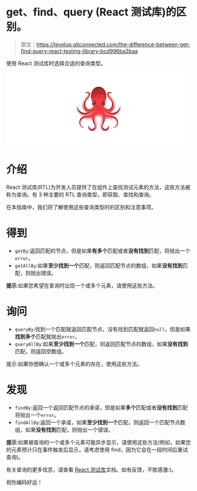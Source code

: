 # get、find、query (React 测试库)的区别。

> 原文：<https://levelup.gitconnected.com/the-difference-between-get-find-query-react-testing-library-bcd996ba3baa>

使用 React 测试库时选择合适的查询类型。

![](img/9b81c164cb7aabff379e624768aba013.png)

# 介绍

React 测试库(RTL)为开发人员提供了在组件上查找测试元素的方法，这些方法被称为查询。有 3 种主要的 RTL 查询类型，即获取、查找和查询。

在本指南中，我们将了解使用这些查询类型时的区别和注意事项。

# 得到

*   `getBy`:返回匹配的节点，但是如果**有多个**匹配或者**没有找到**匹配，将抛出一个`error`。
*   `getAllBy`:如果**至少找到一个**匹配，则返回匹配节点的数组，如果**没有找到**匹配，则抛出错误。

**提示**:如果您希望在查询时出现一个或多个元素，请使用这些方法。

# 询问

*   `queryBy`:找到一个匹配就返回匹配节点，没有找到匹配就返回`null`，但是如果**找到多个**匹配就抛出`error`。
*   `queryAllBy`:如果**至少找到一个**匹配，则返回匹配节点的数组，如果**没有找到**匹配，则返回空数组。

提示:如果你想确认一个或多个元素的存在，使用这些方法。

# 发现

*   `findBy`:返回一个返回匹配节点的承诺，但是如果**多个**匹配或者**没有找到**匹配将抛出一个`error`。
*   `findAllBy`:返回一个承诺，如果**至少找到一个**匹配，则返回一个匹配节点数组，如果**没有找到**匹配，则抛出一个错误。

**提示**:如果被查询的一个或多个元素可能异步显示，请使用这些方法(例如，如果您的元素预计只在事件触发后显示，请考虑使用 find，因为它会在一段时间后重试查询)。

有关查询的更多信息，请查看 [React 测试库](https://testing-library.com/docs/queries/about/#types-of-queries)文档。如有反馈，不胜感激:)。

祝你编码好运！